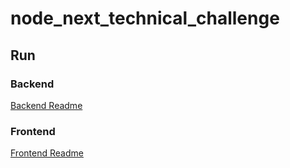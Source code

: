 # node_next_technical_challenge

## Run

### Backend
[Backend Readme](./backend/README.md)

### Frontend
[Frontend Readme](./frontend/README.md)
